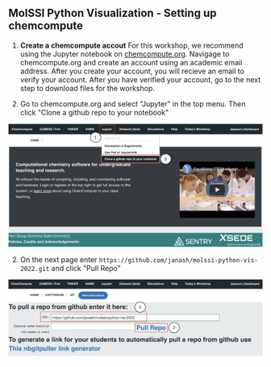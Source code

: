 ## MolSSI Python Visualization - Setting up chemcompute

1. **Create a chemcompute accout** For this workshop, we recommend using the Jupyter notebook on [chemcompute.org](https://chemcompute.org/). Navigage to chemcompute.org and create an account using an academic email address. After you create your account, you will recieve an email to verify your account. After you have verified your account, go to the next step to download files for the workshop.

1. Go to chemcompute.org and select "Jupyter" in the top menu. Then click "Clone a github repo to your notebook" 

![chemcompute1](chemcompute1.png)

2. On the next page enter `https://github.com/janash/molssi-python-vis-2022.git` and click "Pull Repo"

![chemcomptue2](chemcompute2.png)
